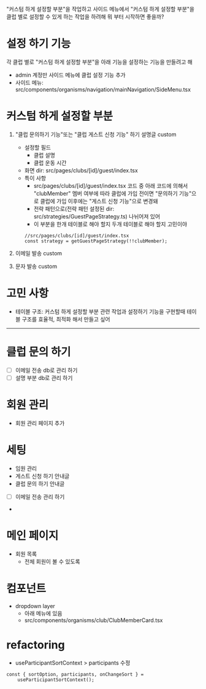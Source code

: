 "커스텀 하게 설정할 부분"을 작업하고 사이드 메뉴에서 "커스텀 하게 설정할 부분"을 클럽 별로 설정할 수 있게 하는 작업을 하려해
뭐 부터 시작하면 좋을까?

# 설정 하기 기능

각 클럽 별로 "커스텀 하게 설정할 부분"을 아래 기능을 설정하는 기능을 만들려고 해

- admin 계정만 사이드 메뉴에 클럽 설정 기능 추가
- 사이드 메뉴: src/components/organisms/navigation/mainNavigation/SideMenu.tsx

# 커스텀 하게 설정할 부분

1. "클럽 문의하기 기능"또는 "클럽 게스트 신청 기능" 하기 설명글 custom

   - 설정할 필드
     - 클럽 설명
     - 클럽 운동 시간
   - 화면 dir: src/pages/clubs/[id]/guest/index.tsx
   - 특이 사항
     - src/pages/clubs/[id]/guest/index.tsx 코드 중 아래 코드에 의해서 "clubMember" 멤버 여부에 따라
       클럽에 가입 전이면 "문의하기 기능"으로 클럽에 가입 이후에는 "게스트 신청 기능"으로 변경돼
     - 전략 패턴으로(전략 패턴 설정된 dir: src/strategies/GuestPageStrategy.ts) 나뉘어져 있어
     - 이 부분을 한개 테이블로 해야 할지 두개 테이블로 해야 할지 고민이야
     ```
     //src/pages/clubs/[id]/guest/index.tsx
     const strategy = getGuestPageStrategy(!!clubMember);
     ```

2. 이메일 발송 custom
3. 문자 발송 custom

# 고민 사항

- 테이블 구조: 커스텀 하게 설정할 부분 관련 작업과 설정하기 기능을 구현할때 테이블 구조를 효율적, 최적화 해서 만들고 싶어

---

# 클럽 문의 하기

- [ ] 이메일 전송 db로 관리 하기
- [ ] 설명 부분 db로 관리 하기

# 회원 관리

- 회원 관리 페이지 추가

# 세팅

- 임원 관리
- 게스트 신청 하기 안내글
- 클럽 문의 하기 안내글
- [ ] 이메일 전송 관리 하기
-

# 메인 페이지

- 회원 목록
  - 전체 회원이 볼 수 있도록

# 컴포넌트

- dropdown layer
  - 아래 메뉴에 있음
  - src/components/organisms/club/ClubMemberCard.tsx

# refactoring

- useParticipantSortContext > participants 수정

```
const { sortOption, participants, onChangeSort } =
    useParticipantSortContext();
```
